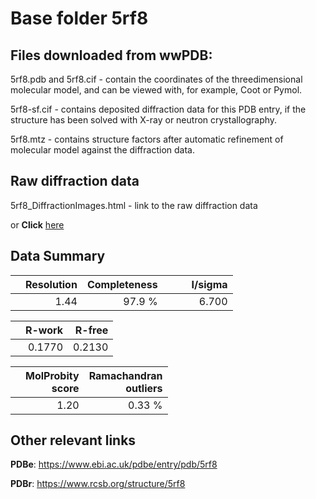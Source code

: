 # Base folder 5rf8

## Files downloaded from wwPDB:

5rf8.pdb and 5rf8.cif - contain the coordinates of the threedimensional molecular model, and can be viewed with, for example, Coot or Pymol.

5rf8-sf.cif - contains deposited diffraction data for this PDB entry, if the structure has been solved with X-ray or neutron crystallography.

5rf8.mtz - contains structure factors after automatic refinement of molecular model against the diffraction data.

## Raw diffraction data

5rf8_DiffractionImages.html - link to the raw diffraction data 

or **Click** [here](https://zenodo.org/record/3731261) 

## Data Summary
|   | Resolution | Completeness| I/sigma |
|---|-------------:|----------------:|--------------:|
|   |1.44|97.9  %|<img width=50/>6.700|

|   | **R-work**| **R-free**   
|---|-------------:|----------------:|           
||0.1770|0.2130|

|   |**MolProbity<br>score**| **Ramachandran<br>outliers** 
|---|-------------:|----------------:|
||1.20|0.33 %|

## Other relevant links 
**PDBe**:  https://www.ebi.ac.uk/pdbe/entry/pdb/5rf8
 
**PDBr**: https://www.rcsb.org/structure/5rf8 

